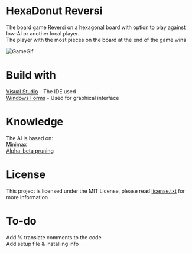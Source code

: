 # HexaDonut Reversi 
The board game [Reversi](https://en.wikipedia.org/wiki/Reversi) on a hexagonal board with option to play against low-AI or another local player.  
The player with the most pieces on the board at the end of the game wins    
  
![GameGif](https://i.imgur.com/id7I1OD.gif)       
  
# Build with  
[Visual Studio](https://en.wikipedia.org/wiki/Microsoft_Visual_Studio) - The IDE used  
[Windows Forms](https://en.wikipedia.org/wiki/Windows_Forms) - Used for graphical interface
  
# Knowledge 
The AI is based on:  
[Minimax](https://en.wikipedia.org/wiki/Minimax)  
[Alpha–beta pruning](https://en.wikipedia.org/wiki/Alpha%E2%80%93beta_pruning)  
  
# License 
This project is licensed under the MIT License, please read [license.txt](https://github.com/x5queal/HexaDonut-Reversi/blob/master/license.txt) for more information  

# To-do  
Add % translate comments to the code  
Add setup file & installing info  
